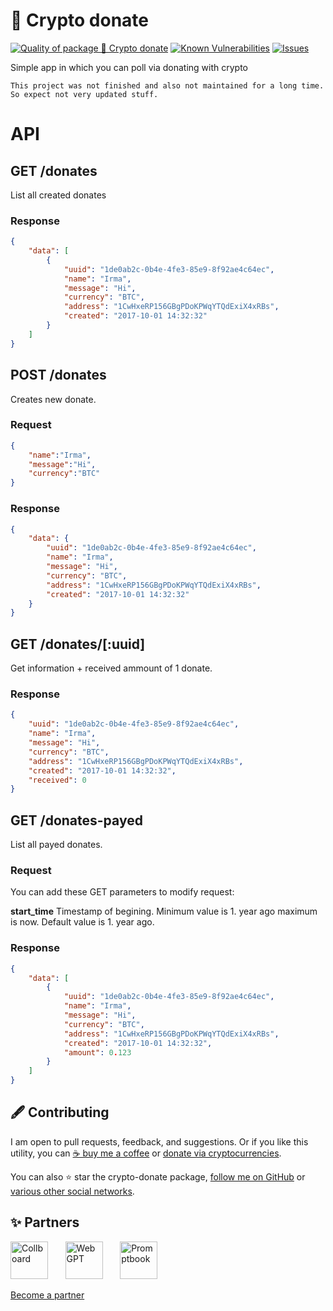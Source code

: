 # 💸 Crypto donate

<!--Badges-->
<!--⚠️WARNING: This section was generated by https://github.com/hejny/batch-project-editor/blob/main/src/workflows/800-badges/badges.ts so every manual change will be overwritten.-->


[![Quality of package 💸 Crypto donate](https://packagequality.com/shield/crypto-donate.svg)](https://packagequality.com/#?package=crypto-donate)
[![Known Vulnerabilities](https://snyk.io/test/github/hejny/crypto-donate/badge.svg)](https://snyk.io/test/github/hejny/crypto-donate)
[![Issues](https://img.shields.io/github/issues/hejny/crypto-donate.svg?style=flat)](https://github.com/hejny/crypto-donate/issues)
<!--[![License of 💸 Crypto donate](https://img.shields.io/github/license/hejny/crypto-donate.svg?style=flat)](https://github.com/hejny/crypto-donate/blob/main/LICENSE)-->
<!--[![NPM Version of 💸 Crypto donate](https://badge.fury.io/js/crypto-donate.svg)](https://www.npmjs.com/package/crypto-donate)-->
<!--[![Socket](https://socket.dev/api/badge/npm/package/crypto-donate)](https://socket.dev/npm/package/crypto-donate)-->

<!--/Badges-->


Simple app in which you can poll via donating with crypto


`This project was not finished and also not maintained for a long time. So expect not very updated stuff.`


# API

## GET /donates

List all created donates

### Response
```json
{
    "data": [
        {
            "uuid": "1de0ab2c-0b4e-4fe3-85e9-8f92ae4c64ec",
            "name": "Irma",
            "message": "Hi",
            "currency": "BTC",
            "address": "1CwHxeRP156GBgPDoKPWqYTQdExiX4xRBs",
            "created": "2017-10-01 14:32:32"
        }
    ]
}
```

## POST /donates
Creates new donate.

### Request
```json
{
    "name":"Irma",
    "message":"Hi",
    "currency":"BTC"
}
```

### Response
```json
{
    "data": {
        "uuid": "1de0ab2c-0b4e-4fe3-85e9-8f92ae4c64ec",
        "name": "Irma",
        "message": "Hi",
        "currency": "BTC",
        "address": "1CwHxeRP156GBgPDoKPWqYTQdExiX4xRBs",
        "created": "2017-10-01 14:32:32"
    }
}
```

## GET /donates/[:uuid]

Get information + received ammount of 1 donate.

### Response
```json
{
    "uuid": "1de0ab2c-0b4e-4fe3-85e9-8f92ae4c64ec",
    "name": "Irma",
    "message": "Hi",
    "currency": "BTC",
    "address": "1CwHxeRP156GBgPDoKPWqYTQdExiX4xRBs",
    "created": "2017-10-01 14:32:32",
    "received": 0
}
```

## GET /donates-payed

List all payed donates.

### Request

You can add these GET parameters to modify request:

**start_time**
Timestamp of begining.
Minimum value is 1. year ago maximum is now.
Default value is 1. year ago.

### Response
```json
{
    "data": [
        {
            "uuid": "1de0ab2c-0b4e-4fe3-85e9-8f92ae4c64ec",
            "name": "Irma",
            "message": "Hi",
            "currency": "BTC",
            "address": "1CwHxeRP156GBgPDoKPWqYTQdExiX4xRBs",
            "created": "2017-10-01 14:32:32",
            "amount": 0.123
        }
    ]
}
```



<!--Contributing-->
<!--⚠️WARNING: This section was generated by https://github.com/hejny/batch-project-editor/blob/main/src/workflows/810-contributing/contributing.ts so every manual change will be overwritten.-->

## 🖋️ Contributing

I am open to pull requests, feedback, and suggestions. Or if you like this utility, you can [☕ buy me a coffee](https://www.buymeacoffee.com/hejny) or [donate via cryptocurrencies](https://github.com/hejny/hejny/blob/main/documents/crypto.md).

You can also ⭐ star the crypto-donate package, [follow me on GitHub](https://github.com/hejny) or [various other social networks](https://www.pavolhejny.com/contact/).

<!--/Contributing-->


<!--Partners-->
<!--⚠️WARNING: This section was generated by https://github.com/hejny/batch-project-editor/blob/main/src/workflows/820-partners/partners.ts so every manual change will be overwritten.-->

## ✨ Partners


<a href="https://collboard.com/" title="Collboard"><img src="https://collboard.fra1.cdn.digitaloceanspaces.com/assets/18.12.1/logo-small.png#gh-light-mode-only" alt="Collboard" height="60"/></a>
&nbsp;&nbsp;&nbsp;&nbsp;&nbsp;
<a href="https://webgpt.cz/?partner=ph&utm_medium=referral&utm_source=github-readme&utm_campaign=partner-ph" title="WebGPT"><img src="https://webgpt.cz/_next/static/media/webgpt-black.8d958d25.png#gh-light-mode-only" alt="WebGPT" height="60"/></a>
&nbsp;&nbsp;&nbsp;&nbsp;&nbsp;
<a href="https://github.com/webgptorg/promptbook" title="Promptbook"><img src="https://raw.githubusercontent.com/webgptorg/promptbook/main/other/design/logo.png#gh-light-mode-only" alt="Promptbook" height="60"/></a>


[Become a partner](https://www.pavolhejny.com/contact/)

<!--/Partners-->